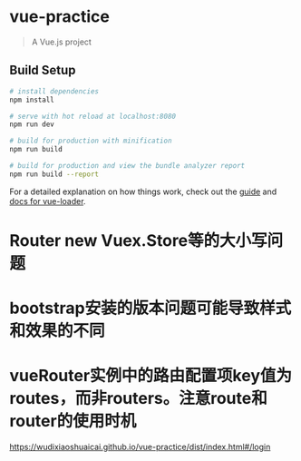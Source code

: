 # vue-practice

> A Vue.js project

## Build Setup

``` bash
# install dependencies
npm install

# serve with hot reload at localhost:8080
npm run dev

# build for production with minification
npm run build

# build for production and view the bundle analyzer report
npm run build --report
```

For a detailed explanation on how things work, check out the [guide](http://vuejs-templates.github.io/webpack/) and [docs for vue-loader](http://vuejs.github.io/vue-loader).

# Router new Vuex.Store等的大小写问题
# bootstrap安装的版本问题可能导致样式和效果的不同
# vueRouter实例中的路由配置项key值为 routes，而非routers。注意route和router的使用时机
https://wudixiaoshuaicai.github.io/vue-practice/dist/index.html#/login
